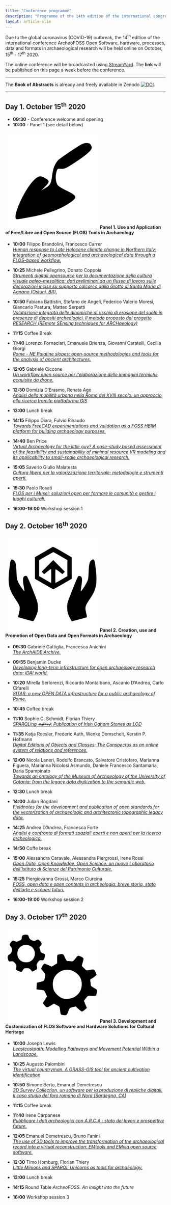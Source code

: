 ```yaml
---
title: "Conference programme"
description: "Programme of the 14th edition of the international congress ArcheoFOSS: open software, hardware, processes, data, and formats in archaeological research"
layout: article-slim
---
```


Due to the global coronavirus (COVID-19) outbreak, the 14<sup>th</sup> edition of the international conference ArcheoFOSS Open Software, hardware, processes, data and formats in archaeological research will be held online on October, 15<sup>th</sup> - 17<sup>th</sup> 2020.


The online conference will be broadcasted using [StreamYard](https://streamyard.com/). 
The **link** will be published on this page a week before the conference. 

---

The **Book of Abstracts** is already and freely available in Zenodo [![DOI](https://zenodo.org/badge/DOI/10.5281/zenodo.4002961.svg)](https://doi.org/10.5281/zenodo.4002961).

---

## Day 1. October 15<sup>th</sup> 2020

- **09:30** - Conference welcome and opening
- **10:00** - Panel 1 (see detail below)

#### ![icon](images/icons/trowel.svg "Trowel") Panel 1. Use and Application of Free/Libre and Open Source (FLOS) Tools in Archaeology 

- **10:00** Filippo Brandolini, Francesco Carrer  
[*Human response to Late Holocene climate change in Northern Italy: integration of geomorphological and archaeological data through a FLOS-based workflow.*](abstracts/brandolini)

- **10:25** Michele Pellegrino, Donato Coppola  
[*Strumenti digitali opensource per la documentazione della cultura visuale paleo-mesolitica: dati preliminari da un flusso di lavoro sulle decorazioni incise su supporto calcareo dalla Grotta di Santa Maria di Agnano (Ostuni, BR).*](abstracts/pellegrino)

- **10:50**  Fabiana Battistin, Stefano de Angeli, Federico Valerio Moresi, Giancarlo Pastura, Matteo Serpetti  
[*Valutazione integrata delle dinamiche di rischio di erosione del suolo in presenza di depositi archeologici. Il metodo proposto dal progetto RESEARCH (REmote SEnsing techniques for ARCHaeology)*](/abstracts/battistin)

- **11:15** Coffee Break

- **11:40** Lorenzo Fornaciari, Emanuele Brienza, Giovanni Caratelli, Cecilia Giorgi  
[*Rome - NE Palatine slopes: open-source methodologies and tools for the analysis of ancient architectures.*](abstracts/fornaciari)

- **12:05** Gabriele Ciccone  
[*Un workflow open source per l'elaborazione delle immagini termiche acquisite da drone.*](abstracts/ciccone)

- **12:30** Domizia D’Erasmo, Renata Ago  
[*Analisi della mobilità urbana nella Roma del XVIII secolo: un approccio alla ricerca tramite piattaforma GIS*](abstracts/d-erasmo)

- **13:00** Lunch break

- **14:15** Filippo Diara, Fulvio Rinaudo  
[*Towards FreeCAD experimentations and validation as a FOSS HBIM platform for building archaeology purposes.*](abstracts/diara)

- **14:40** Ben Price  
[*Virtual Archaeology for the little guy? A case-study based assessment of the feasibility and sustainability of minimal resource VR modeling and its applicability to small-scale archaeological research.*](abstracts/price)

- **15:05** Saverio Giulio Malatesta  
[*Cultura libera per la valorizzazione territoriale: metodologie e strumenti aperti.*](abstracts/malatesta)

- **15:30** Paolo Rosati  
[*FLOS per i Musei: soluzioni open per formare le comunità e gestire i luoghi culturali.*](abstracts/rosati)

- **16:00-19:00** Workshop session 1

## Day 2. October 16<sup>th</sup> 2020

#### ![icon](./images/icons/share.svg "Share") Panel 2. Creation, use and Promotion of Open Data and Open Formats in Archaeology

- **09:30** Gabriele Gattiglia, Francesca Anichini  
[*The ArchAIDE Archive.*](abstracts/gattiglia)

- **09:55** Benjamin Ducke  
[*Developing long-term infrastructure for open archaeology research data: iDAI.world.*](abstracts/ducke)

- **10:20** Mirella Serlorenzi, Riccardo Montalbano, Ascanio D’Andrea, Carlo Cifarelli  
[*SITAR: a new OPEN DATA infrastructure for a public archaeology of Rome.*](abstracts/serlorenzi)

- **10:45** Coffee break

- **11:10** Sophie C. Schmidt, Florian Thiery  
[*SPARQLing ᚑᚌᚆᚐᚋ: Publication of Irish Ogham Stones as LOD*](abstracts/schmidt)

- **11:35** Katja Roesler, Frederic Auth, Wenke Domscheit, Kerstin P. Hofmann  
[*Digital Editions of Objects and Classes: The Conspectus as an online system of relations and references.* ](abstracts/roesler)

- **12:00** Nicola Laneri, Rodolfo Brancato, Salvatore Cristofaro, Marianna Figuera, Marianna Nicolosi Asmundo, Daniele Francesco Santamaria, Daria Spampinato  
[*Towards an ontology of the Museum of Archaeology of the University of Catania: from the legacy data digitization to the semantic web.*](abstracts/laneri)

- **12:30** Lunch break

- **14:00** Julian Bogdani  
[*Fieldnotes for the development and publication of open standards for the vectorization of archaeologic and architectonic topographic legacy data.*](abstracts/bogdani)

- **14:25** Andrea D’Andrea, Francesca Forte  
[*Analisi e confronto di formati spaziali aperti e non aperti per la ricerca archeologica.*](abstracts/d-andrea)

- **14:50** Coffe break

- **15:00** Alessandra Caravale, Alessandra Piergrossi, Irene Rossi  
[*Open Data, Open Knowledge, Open Science: un nuovo Laboratorio dell’Istituto di Scienze del Patrimonio Culturale.*](abstracts/caravale)

- **15:25** Piergiovanna Grossi, Marco Ciurcina  
[*FOSS, open data e open contents in archeologia: breve storia, stato dell’arte e scenari futuri.*](abstracts/grossi)

- **16:00-19:00** Workshop session 2

## Day 3. October 17<sup>th</sup> 2020

#### ![icon](./images/icons/gears.svg "Gears") Panel 3. Development and Customization of FLOS Software and Hardware Solutions for Cultural Heritage 

- **10:00** Joseph Lewis  
[*Leastcostpath: Modelling Pathways and Movement Potential Within a Landscape.*](abstracts/lewis)

- **10:25** Augusto Palombini  
[*The virtual countryman. A GRASS-GIS tool for ancient cultivation identification*](abstracts/palombini)

- **10:50** Simone Berto, Emanuel Demetrescu  
[*3D Survey Collection, un software per la produzione di repliche digitali. Il caso studio del foro romano di Nora (Sardegna, CA)*](abstracts/berto)

- **11:15** Coffee break

- **11:40** Irene Carpanese  
[*Pubblicare i dati archeologici con A.R.C.A.: stato dei lavori e prospettive future.*](abstracts/carpanese)

- **12:05** Emanuel Demetrescu, Bruno Fanini  
[*The use of 3D tools to improve the transformation of the archaeological record into a virtual reconstruction: EMtools and EMviq open source software.*](abstracts/demetrescu)

- **12:30** Timo Homburg, Florian Thiery  
[*Little Minions and SPARQL Unicorns as tools for archaeology.*](abstracts/homburg)

- **13:00** Lunch break

- **14:15** Round Table *ArcheoFOSS. An insight into the future*

- **16:00** Workshop session 3